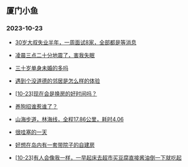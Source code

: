 ## 厦门小鱼 
### 2023-10-23

+ [30岁大叔失业半年，一周面试8家，全部都是等消息](http://bbs.xmfish.com/read-htm-tid-18093490.html)

+ [凌晨三点二十分地震了，害我失眠](http://bbs.xmfish.com/read-htm-tid-18093450.html)

+ [三十岁单身未婚的多吗](http://bbs.xmfish.com/read-htm-tid-18093330.html)

+ [遇到个没道德的邻居是怎么样的体验](http://bbs.xmfish.com/read-htm-tid-18093390.html)

+ [[10-23]现在会是换房的好时间吗？](http://bbs.xmfish.com/read-htm-tid-18093606.html)

+ [养狗招谁惹谁了？](http://bbs.xmfish.com/read-htm-tid-18093415.html)

+ [山海步道，林海线，全程17.86公里，耗时4.06](http://bbs.xmfish.com/read-htm-tid-18093519.html)

+ [很哇塞的一天](http://bbs.xmfish.com/read-htm-tid-18093508.html)

+ [好想在岛内有一套带院子的自建房](http://bbs.xmfish.com/read-htm-tid-18093461.html)

+ [[10-23]有人会像我一样，一早起床去超市买豆腐直接酱油倒一下就吃起](http://bbs.xmfish.com/read-htm-tid-18093502.html)

